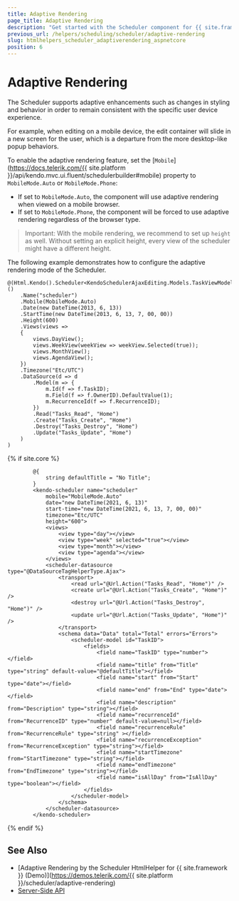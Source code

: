 ```yaml
---
title: Adaptive Rendering
page_title: Adaptive Rendering
description: "Get started with the Scheduler component for {{ site.framework }} and learn how to configure its adaptive rendering."
previous_url: /helpers/scheduling/scheduler/adaptive-rendering
slug: htmlhelpers_scheduler_adaptiverendering_aspnetcore
position: 6
---
```


# Adaptive Rendering

The Scheduler supports adaptive enhancements such as changes in styling and behavior in order to remain consistent with the specific user device experience.

For example, when editing on a mobile device, the edit container will slide in a new screen for the user, which is a departure from the more desktop-like popup behaviors.

To enable the adaptive rendering feature, set the [`Mobile`](https://docs.telerik.com/{{ site.platform }}/api/kendo.mvc.ui.fluent/schedulerbuilder#mobile) property to `MobileMode.Auto` or `MobileMode.Phone`:

* If set to `MobileMode.Auto`, the component will use adaptive rendering when viewed on a mobile browser.
* If set to `MobileMode.Phone`, the component will be forced to use adaptive rendering regardless of the browser type.

> Important: With the mobile rendering, we recommend to set up `height` as well. Without setting an explicit height, every view of the scheduler might have a different height.

The following example demonstrates how to configure the adaptive rendering mode of the Scheduler.

```HtmlHelper
@(Html.Kendo().Scheduler<KendoSchedulerAjaxEditing.Models.TaskViewModel>()
    .Name("scheduler")
    .Mobile(MobileMode.Auto)
    .Date(new DateTime(2013, 6, 13))
    .StartTime(new DateTime(2013, 6, 13, 7, 00, 00))
    .Height(600)
    .Views(views =>
    {
        views.DayView();
        views.WeekView(weekView => weekView.Selected(true));
        views.MonthView();
        views.AgendaView();
    })
    .Timezone("Etc/UTC")
    .DataSource(d => d
        .Model(m => {
            m.Id(f => f.TaskID);
            m.Field(f => f.OwnerID).DefaultValue(1);
            m.RecurrenceId(f => f.RecurrenceID);
        })
        .Read("Tasks_Read", "Home")
        .Create("Tasks_Create", "Home")
        .Destroy("Tasks_Destroy", "Home")
        .Update("Tasks_Update", "Home")
    )
)
```
{% if site.core %}
```TagHelper
        @{
            string defaultTitle = "No Title";
        }
        <kendo-scheduler name="scheduler" 
            mobile="MobileMode.Auto"
            date="new DateTime(2021, 6, 13)" 
            start-time="new DateTime(2021, 6, 13, 7, 00, 00)"
            timezone="Etc/UTC"
            height="600">
			<views>
                <view type="day"></view>
                <view type="week" selected="true"></view>
                <view type="month"></view>
				<view type="agenda"></view>
            </views>
            <scheduler-datasource type="@DataSourceTagHelperType.Ajax">
                <transport>
                    <read url="@Url.Action("Tasks_Read", "Home")" />
                    <create url="@Url.Action("Tasks_Create", "Home")" />
                    <destroy url="@Url.Action("Tasks_Destroy", "Home")" />
                    <update url="@Url.Action("Tasks_Update", "Home")" />
                </transport>
                <schema data="Data" total="Total" errors="Errors">
                    <scheduler-model id="TaskID">
                        <fields>
                            <field name="TaskID" type="number"></field>
                            <field name="title" from="Title" type="string" default-value="@defaultTitle"></field>
                            <field name="start" from="Start" type="date"></field>
                            <field name="end" from="End" type="date"></field>
                            <field name="description" from="Description" type="string"></field>
                            <field name="recurrenceId" from="RecurrenceID" type="number" default-value=null></field>
                            <field name="recurrenceRule" from="RecurrenceRule" type="string" ></field>
                            <field name="recurrenceException" from="RecurrenceException" type="string"></field>
                            <field name="startTimezone" from="StartTimezone" type="string"></field>
                            <field name="endTimezone" from="EndTimezone" type="string"></field>
                            <field name="isAllDay" from="IsAllDay" type="boolean"></field>
                        </fields>
                    </scheduler-model>
                </schema>
            </scheduler-datasource>
        </kendo-scheduler>
```
{% endif %}

## See Also

* [Adaptive Rendering by the Scheduler HtmlHelper for {{ site.framework }} (Demo)](https://demos.telerik.com/{{ site.platform }}/scheduler/adaptive-rendering)
* [Server-Side API](/api/scheduler)

